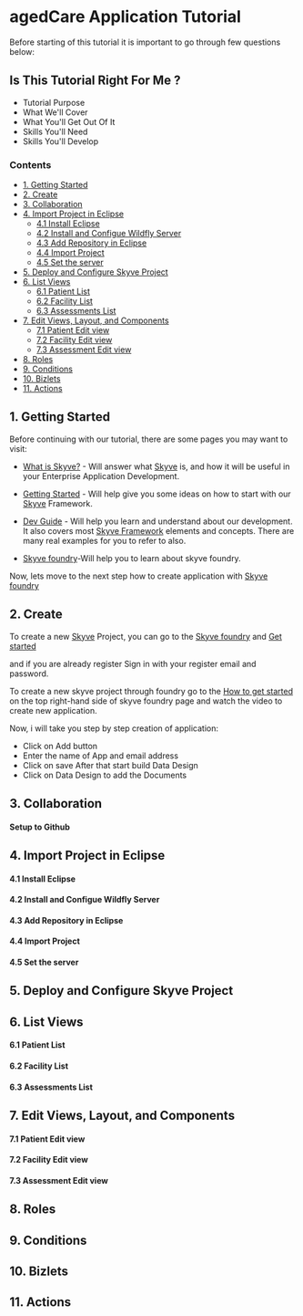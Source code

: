 
# agedCare Application Tutorial

Before starting of this tutorial it is important to go through few questions below:

## Is This Tutorial Right For Me ?
 * Tutorial Purpose
 * What We'll Cover
 * What You'll Get Out Of It
 * Skills You'll Need
 * Skills You'll Develop

### Contents
* [1. Getting Started](https://github.com/seema-source/Aged-care/blob/master/readme.md#1-getting-started)
* [2. Create](https://github.com/seema-source/Aged-care/blob/master/readme.md#2-create)
* [3. Collaboration](https://github.com/seema-source/Aged-care/blob/master/readme.md#3-collaboration)
* [4. Import Project in Eclipse](https://github.com/seema-source/Aged-care/blob/master/readme.md#4-import-project-in-eclipse)
  * [4.1 Install Eclipse](https://github.com/seema-source/Aged-care/blob/master/readme.md#41--install-eclipse)
  * [4.2  Install and Configue Wildfly Server](https://github.com/seema-source/Aged-care/blob/master/readme.md#42--install-and-configue-wildfly-server)
  * [4.3  Add Repository in Eclipse](https://github.com/seema-source/Aged-care/blob/master/readme.md#43--add-repository-in-eclipse)
  * [4.4  Import Project](https://github.com/seema-source/Aged-care/blob/master/readme.md#44--import-project)
  * [4.5  Set the server](https://github.com/seema-source/Aged-care/blob/master/readme.md#45--set-the-server)
* [5. Deploy and Configure Skyve Project](https://github.com/seema-source/Aged-care/blob/master/readme.md#5-deploy-and-configure-skyve-project)
* [6. List Views](https://github.com/seema-source/Aged-care/blob/master/readme.md#6-list-views)
  * [6.1  Patient List](https://github.com/seema-source/Aged-care/blob/master/readme.md#61--patient-list)
  * [6.2  Facility List](https://github.com/seema-source/Aged-care/blob/master/readme.md#62--facility-list)
  * [6.3  Assessments List](https://github.com/seema-source/Aged-care/blob/master/readme.md#63--assessments-list)
* [7. Edit Views, Layout, and Components](https://github.com/seema-source/Aged-care/blob/master/readme.md#7-edit-views-layout-and-components)
  * [7.1  Patient Edit view](https://github.com/seema-source/Aged-care/blob/master/readme.md#71--patient-edit-view)
  * [7.2  Facility Edit view](https://github.com/seema-source/Aged-care/blob/master/readme.md#72--facility-edit-view)
  * [7.3  Assessment Edit view](https://github.com/seema-source/Aged-care/blob/master/readme.md#73--assessment-edit-view)
* [8. Roles](https://github.com/seema-source/Aged-care#8-roles)
* [9. Conditions](https://github.com/seema-source/Aged-care#9-conditions)
* [10. Bizlets](https://github.com/seema-source/Aged-care#10-bizlets)
* [11. Actions](https://github.com/seema-source/Aged-care#11-actions)

## 1. Getting Started
Before continuing with our tutorial, there are some pages you may want to visit:
*  [What is Skyve?](https://skyve.org/what-is-skyve) - Will answer what [Skyve](https://skyve.org) is, and how it will be useful in your Enterprise Application Development.

*  [Getting Started](https://skyve.org/getting-started) - Will help give you some ideas on how to start with our [Skyve](https://skyve.org) Framework.

* [Dev Guide](https://skyvers.github.io/skyve-dev-guide/) - Will help you learn and understand about our development. It also covers most [Skyve Framework](https://skyve.org) elements and concepts. There are many real examples for you to refer to also.
* [Skyve foundry](https://foundry.skyve.org/)-Will help you to learn about skyve foundry.

Now, lets move to the next step how to create application with [Skyve foundry](https://foundry.skyve.org/)

## 2. Create
To create a new [Skyve](https://skyve.org) Project, you can go to the [Skyve foundry](https://foundry.skyve.org/) and [Get started](https://foundry.skyve.org/foundry/register.xhtml)

and if you are already register Sign in with your register email and password.

To create a new skyve project through foundry go to the [How to get started](https://youtu.be/G3OQu5PeUn8) on the top right-hand side of skyve foundry page and watch the video to create new application.

Now, i will take you step by step creation of application:
* Click on Add button
* Enter the name of App and email address
* Click on save
After that start build Data Design 
* Click on Data Design to add the Documents

## 3. Collaboration

#### Setup to Github

## 4. Import Project in Eclipse

#### 4.1  Install Eclipse
#### 4.2  Install and Configue Wildfly Server
#### 4.3  Add Repository in Eclipse
#### 4.4  Import Project
#### 4.5  Set the server

## 5. Deploy and Configure Skyve Project

## 6. List Views

#### 6.1  Patient List
#### 6.2  Facility List
#### 6.3  Assessments List

## 7. Edit Views, Layout, and Components

#### 7.1  Patient Edit view
#### 7.2  Facility Edit view
#### 7.3  Assessment Edit view

## 8. Roles
## 9. Conditions
## 10. Bizlets
## 11. Actions









